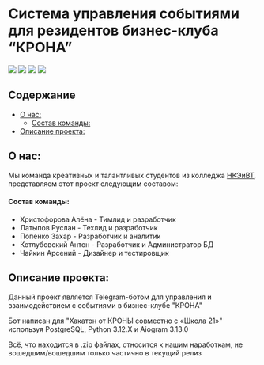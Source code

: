 # Система управления событиями для резидентов бизнес-клуба “КРОНА”
![](https://img.shields.io/badge/Made_by-НКЭиВТ-blue) ![](https://img.shields.io/badge/Python-3.12.X-yellow)  ![](https://img.shields.io/badge/Aiogram-3.13.0-green) ![](https://img.shields.io/badge/PostgreSQL-16.4-darkblue)
## Содержание
  - [О нас:](#о-нас)
    - [Состав команды:](#состав-команды)
  - [Описание проекта:](#описание-проекта)

## О нас:

Мы команда креативных и талантливых студентов из колледжа [НКЭиВТ](http://www.nke.ru/), представляем этот проект следующим составом:

#### Состав команды:

- Христофорова Алёна - Тимлид и разработчик
- Латыпов Руслан - Техлид и разработчик
- Попенко Захар - Разработчик и аналитик
- Котлубовский Антон - Разработчик и Администратор БД
- Чайкин Арсений - Дизайнер и тестировщик

## Описание проекта:

Данный проект является Telegram-ботом для управления и взаимодействием с событиями в бизнес-клубе "КРОНА"

Бот написан для "Хакатон от КРОНЫ совместно с «Школа 21»" используя PostgreSQL, Python 3.12.X и Aiogram 3.13.0

Всё, что находится в .zip файлах, относится к нашим наработкам, не вошедшим/вошедшим только частично в текущий релиз
